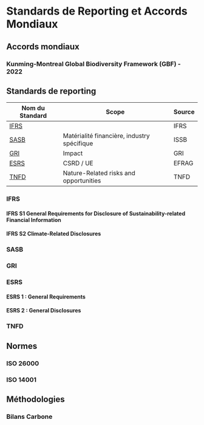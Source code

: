 # Standards de Reporting et Accords Mondiaux

## Accords mondiaux

### Kunming-Montreal Global Biodiversity Framework (GBF) - 2022

## Standards de reporting

| Nom du Standard                                                               | Scope                                       | Source |
| ----------------------------------------------------------------------------- | ------------------------------------------- | ------ |
| <a href = "https://www.ifrs.org/issued-standards/" target = "_blank">IFRS <a> |                                             | IFRS   |
| <a href = "https://sasb.org" target = "_blank">SASB </a>                      | Matérialité financière, industry spécifique | ISSB   |
| <a href = "https://www.globalreporting.org/" target = "_blank">GRI</a>        | Impact                                      | GRI    |
| <a href = "https://www.efrag.org/" target = "_blank">ESRS</a>                 | CSRD / UE                                   | EFRAG  |
| <a href="https://tnfd.global" target="_blank">TNFD</a>                        | Nature-Related risks and opportunities      | TNFD   |

### IFRS

#### IFRS S1 General Requirements for Disclosure of Sustainability-related Financial Information

#### IFRS S2 Climate-Related Disclosures

### SASB

### GRI

### ESRS

#### ESRS 1 : General Requirements

#### ESRS 2 : General Disclosures

### TNFD

## Normes

### ISO 26000

### ISO 14001

## Méthodologies

### Bilans Carbone
